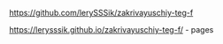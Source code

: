 https://github.com/lerySSSik/zakrivayuschiy-teg-f 

https://lerysssik.github.io/zakrivayuschiy-teg-f/ - pages